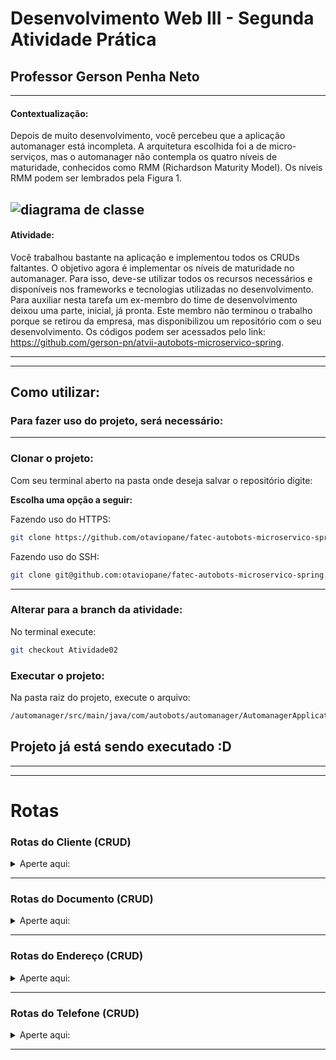 # **Desenvolvimento Web III - Segunda Atividade Prática**
## **Professor Gerson Penha Neto**
---
#### **Contextualização:**
Depois de muito desenvolvimento, você percebeu que a aplicação automanager está
incompleta. A arquitetura escolhida foi a de micro-serviços, mas o automanager não 
contempla os quatro níveis de maturidade, conhecidos como RMM (Richardson 
Maturity Model). Os níveis RMM podem ser lembrados pela Figura 1.

![diagrama de classe](https://user-images.githubusercontent.com/58819253/174507831-f7e76dc0-0ae7-4e82-9ae6-667448ca0952.png)
---
#### **Atividade:**
Você trabalhou bastante na aplicação e implementou todos os CRUDs faltantes. O 
objetivo agora é implementar os níveis de maturidade no automanager. Para isso, deve-se utilizar todos os recursos necessários e disponíveis nos frameworks e tecnologias 
utilizadas no desenvolvimento.
Para auxiliar nesta tarefa um ex-membro do time de desenvolvimento deixou uma 
parte, inicial, já pronta. Este membro não terminou o trabalho porque se retirou da 
empresa, mas disponibilizou um repositório com o seu desenvolvimento. Os códigos 
podem ser acessados pelo link: https://github.com/gerson-pn/atvii-autobots-microservico-spring.

------
------

## Como utilizar:

### Para fazer uso do projeto, será necessário:

------

### Clonar o projeto:

Com seu terminal aberto na pasta onde deseja salvar o repositório digite:

**Escolha uma opção a seguir:**

Fazendo uso do HTTPS:
```bash
git clone https://github.com/otaviopane/fatec-autobots-microservico-spring.git
```
Fazendo uso do SSH:
```bash
git clone git@github.com:otaviopane/fatec-autobots-microservico-spring.git
```

------

### Alterar para a branch da atividade:
No terminal execute:
```bash
git checkout Atividade02
```

### Executar o projeto:
Na pasta raiz do projeto, execute o arquivo:
```bash
/automanager/src/main/java/com/autobots/automanager/AutomanagerApplication.java
```


## Projeto já está sendo executado :D

------
---
# Rotas
###  Rotas do Cliente (CRUD)

<details>
    <summary> Aperte aqui:</summary>
<br>

| Tipo                                              | Descrição                          | Rota                                     |
| :-----------------------------------------------: | :--------------------------------- | :--------------------------------------- |
| [![](https://img.shields.io/badge/-GET-purple)]() | Listagem dos clientes              | `http://localhost:8080/cliente/clientes` | 
| [![](https://img.shields.io/badge/-GET-purple)]() | Listar dados de um cliente         | `http://localhost:8080/cliente/{id}`     |
| [![](https://img.shields.io/badge/-POST-green)]() | Cadastro de um cliente             | `http://localhost:8080/cliente/cadastro` |
| [![](https://img.shields.io/badge/-PUT-orange)]() | Atualizar dados de um cliente      | `http://localhost:8080/cliente/atualizar`|
| [![](https://img.shields.io/badge/-DELETE-red)]() | Exclusão de um cliente             | `http://localhost:8080/cliente/excluir`  |

</details>

---

###  Rotas do Documento (CRUD)

<details>
    <summary> Aperte aqui:</summary>
<br>

| Tipo                                              | Descrição                   | Rota                                                  |
| :-----------------------------------------------: | :-------------------------- | :---------------------------------------------------- |
| [![](https://img.shields.io/badge/-GET-purple)]() | Listagem dos documentos     | `http://localhost:8080/documento/documentos`          | 
| [![](https://img.shields.io/badge/-GET-purple)]() | Listar dados de um document | `http://localhost:8080/documento/{id}`                |
| [![](https://img.shields.io/badge/-PUT-orange)]() | Cadastro de um documento    | `http://localhost:8080/documento/cadastro`            |
| [![](https://img.shields.io/badge/-DELETE-red)]() | Exclusão de um documento    | `http://localhost:8080/documento/excluir/{clienteId}/{documentoId}`|

</details>

---

###  Rotas do Endereço (CRUD)

<details>
    <summary> Aperte aqui:</summary>
<br>

| Tipo                                              | Descrição                        | Rota                                      |
| :-----------------------------------------------: | :------------------------------- | :---------------------------------------- |
| [![](https://img.shields.io/badge/-GET-purple)]() | Listagem dos enderecos           | `http://localhost:8080/endereco/enderecos`| 
| [![](https://img.shields.io/badge/-GET-purple)]() | Listar dados de um endereco      | `http://localhost:8080/endereco/{id}`     |
| [![](https://img.shields.io/badge/-POST-green)]() | Cadastro de um endereco          | `http://localhost:8080/endereco/cadastro`  |
| [![](https://img.shields.io/badge/-PUT-orange)]() | Atualizar dados de um endereco   | `http://localhost:8080/endereco/alterar`  |
| [![](https://img.shields.io/badge/-DELETE-red)]() | Exclusão de um endereco          | `http://localhost:8080/endereco/excluir`  |

</details>

---

###  Rotas do Telefone (CRUD)

<details>
    <summary> Aperte aqui:</summary>
<br>

| Tipo                                              | Descrição                   | Rota                                                             |
| :-----------------------------------------------: | :-------------------------- | :--------------------------------------------------------------- |
| [![](https://img.shields.io/badge/-GET-purple)]() | Listagem dos telefones      | `http://localhost:8080/telefone/telefones`                       | 
| [![](https://img.shields.io/badge/-GET-purple)]() | Listar dados de um telefone | `http://localhost:8080/telefone/{id}`                            |
| [![](https://img.shields.io/badge/-PUT-orange)]() | Cadastro de um telefone     | `http://localhost:8080/telefone/cadastro`                        |
| [![](https://img.shields.io/badge/-DELETE-red)]() | Exclusão de um telefone     | `http://localhost:8080/telefone/excluir/{clienteId}/{telefoneId}`|

</details>

---